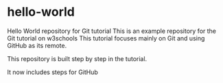# hello-world
Hello World repository for Git tutorial
This is an example repository for the Git tutorial on w3schools
This tutorial focuses mainly on Git and using GitHub as its remote.

This repository is built step by step in the tutorial.

It now includes steps for GitHub
